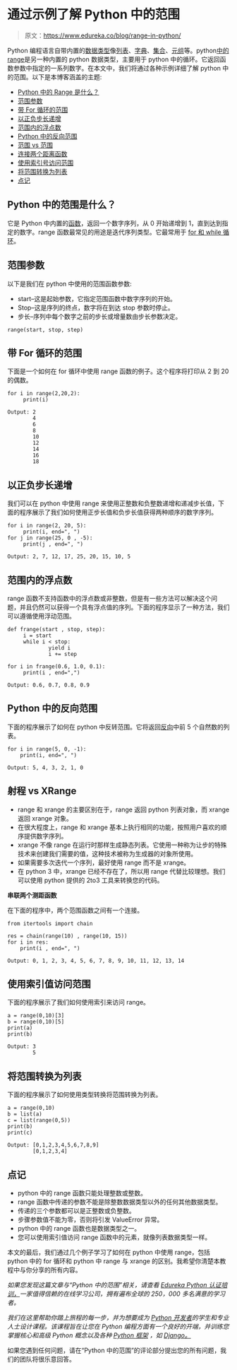 # 通过示例了解 Python 中的范围

> 原文：<https://www.edureka.co/blog/range-in-python/>

Python 编程语言自带内置的[数据类型](https://www.edureka.co/blog/collections-in-python/)像[列表](https://www.edureka.co/blog/lists-in-python/)、[字典](https://www.edureka.co/blog/dictionary-in-python/)、[集合](https://www.edureka.co/blog/sets-in-python/)、[元组](https://www.edureka.co/blog/videos/python-list-tuple-string-set-dictonary/)等。python[中的 range](https://www.edureka.co/data-science-python-certification-course)是另一种内置的 python 数据类型，主要用于 python 中的循环。它返回函数参数中指定的一系列数字。在本文中，我们将通过各种示例详细了解 python 中的范围。以下是本博客涵盖的主题:

*   [Python 中的 Range 是什么？](#range)
*   [范围参数](#params)
*   [带 For 循环的范围](#forloop)
*   [以正负步长递增](#steps)
*   [范围内的浮点数](#float)
*   [Python 中的反向范围](#reverse)
*   [范围 vs 范围](#xrange)
*   [连接两个距离函数](#concat)
*   [使用索引号访问范围](#index)
*   [将范围转换为列表](#list)
*   [点记](#pointstorem)

## **Python 中的范围是什么？**

它是 Python 中内置的[函数](https://www.edureka.co/blog/python-functions)，返回一个数字序列，从 0 开始递增到 1，直到达到指定的数字。range 函数最常见的用途是迭代序列类型。它最常用于 [for 和 while 循环](https://www.edureka.co/blog/loops-in-python/)。

## **范围参数**

以下是我们在 python 中使用的范围函数参数:

*   start–这是起始参数，它指定范围函数中数字序列的开始。
*   Stop–这是序列的终点，数字将在到达 stop 参数时停止。
*   步长–序列中每个数字之前的步长或增量数由步长参数决定。

```
range(start, stop, step)

```

## **带 For 循环的范围**

下面是一个如何在 for 循环中使用 range 函数的例子。这个程序将打印从 2 到 20 的偶数。

```
for i in range(2,20,2):
     print(i)

```

```
Output: 2
        4
        6
        8
        10
        12
        14
        16
        18
```

## **以正负步长递增**

我们可以在 python 中使用 range 来使用正整数和负整数递增和递减步长值，下面的程序展示了我们如何使用正步长值和负步长值获得两种顺序的数字序列。

```
for i in range(2, 20, 5):
     print(i, end=", ")
for j in range(25, 0 , -5):
     print(j , end=", ")

```

```
Output: 2, 7, 12, 17, 25, 20, 15, 10, 5
```

## **范围内的浮点数**

range 函数不支持函数中的浮点数或非整数，但是有一些方法可以解决这个问题，并且仍然可以获得一个具有浮点值的序列。下面的程序显示了一种方法，我们可以遵循使用浮动范围。

```
def frange(start , stop, step):
     i = start
     while i < stop:
             yield i
             i += step

for i in frange(0.6, 1.0, 0.1):
     print(i , end=",")

```

```
Output: 0.6, 0.7, 0.8, 0.9
```

## **Python 中的反向范围**

下面的程序展示了如何在 python 中反转范围。它将返回[反向](https://www.edureka.co/blog/how-to-reverse-a-string-in-python/)中前 5 个自然数的列表。

```
for i in range(5, 0, -1):
    print(i, end=", ")

```

```
Output: 5, 4, 3, 2, 1, 0
```

## **射程 vs XRange**

*   range 和 xrange 的主要区别在于，range 返回 python 列表对象，而 xrange 返回 xrange 对象。
*   在很大程度上，range 和 xrange 基本上执行相同的功能，按照用户喜欢的顺序提供数字序列。
*   xrange 不像 range 在运行时那样生成静态列表。它使用一种称为让步的特殊技术来创建我们需要的值，这种技术被称为生成器的对象所使用。
*   如果需要多次迭代一个序列，最好使用 range 而不是 xrange。
*   在 python 3 中，xrange 已经不存在了，所以用 range 代替比较理想。我们可以使用 python 提供的 2to3 工具来转换您的代码。

**串联两个测距函数**

在下面的程序中，两个范围函数之间有一个连接。

```
from itertools import chain 

res = chain(range(10) , range(10, 15))
for i in res:
    print(i , end=", ")

```

```
Output: 0, 1, 2, 3, 4, 5, 6, 7, 8, 9, 10, 11, 12, 13, 14
```

## **使用索引值访问范围**

下面的程序展示了我们如何使用索引来访问 range。

```
a = range(0,10)[3]
b = range(0,10)[5]
print(a)
print(b)

```

```
Output: 3
        5
```

## **将范围转换为列表**

下面的程序展示了如何使用类型转换将范围转换为列表。

```
a = range(0,10)
b = list(a)
c = list(range(0,5))
print(b)
print(c)

```

```
Output: [0,1,2,3,4,5,6,7,8,9]
        [0,1,2,3,4]
```

## **点记**

*   python 中的 range 函数只能处理整数或整数。
*   range 函数中传递的参数不能是除整数数据类型以外的任何其他数据类型。
*   传递的三个参数都可以是正整数或负整数。
*   步骤参数值不能为零，否则将引发 ValueError 异常。
*   python 中的 range 函数也是数据类型之一。
*   您可以使用索引值访问 range 函数中的元素，就像列表数据类型一样。

本文的最后，我们通过几个例子学习了如何在 python 中使用 range，包括 python 中的 for 循环和 python 中 range 与 xrange 的区别。我希望你清楚本教程中与你分享的所有内容。

*如果您发现这篇文章与“Python 中的范围”相关，请查看  [Edureka Python 认证培训，](https://www.edureka.co/data-science-python-certification-course)一家值得信赖的在线学习公司，拥有遍布全球的 250，000 多名满意的学习者。*

*我们在这里帮助你踏上旅程的每一步，并为想要成为  [Python 开发者](https://www.edureka.co/blog/how-to-become-a-python-developer/)的学生和专业人士设计课程。该课程旨在让您在 Python 编程方面有一个良好的开端，并训练您掌握核心和高级 Python 概念以及各种  [Python 框架](https://www.edureka.co/blog/python-frameworks/) ，如  [Django。](https://www.edureka.co/blog/django-tutorial/)*

如果您遇到任何问题，请在“Python 中的范围”的评论部分提出您的所有问题，我们的团队将很乐意回答。